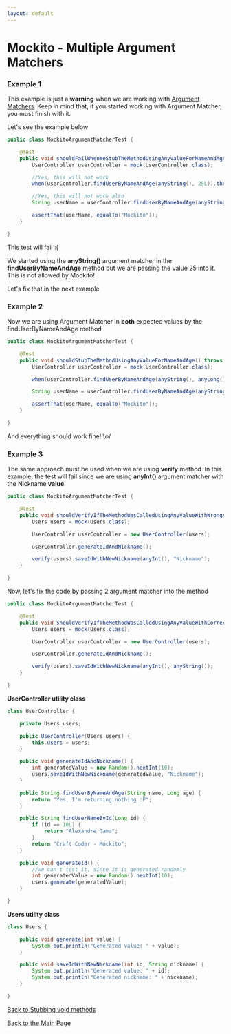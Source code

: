 ```yaml
---
layout: default
---
```


# Mockito - Multiple Argument Matchers

### Example 1

This example is just a **warning** when we are working with [Argument Matchers](fundamental-mockito-argument-matcher).
Keep in mind that, if you started working with Argument Matcher, you must finish with it.

Let's see the example below

```java
public class MockitoArgumentMatcherTest {

    @Test
    public void shouldFailWhenWeStubTheMethodUsingAnyValueForNameAndAge() throws Exception {
        UserController userController = mock(UserController.class);

        //Yes, this will not work
        when(userController.findUserByNameAndAge(anyString(), 25L)).thenReturn("Mockito");

        //Yes, this will not work also
        String userName = userController.findUserByNameAndAge(anyString(), 25L);

        assertThat(userName, equalTo("Mockito"));
    }

}    
```

This test will fail :(

We started using the **anyString()** argument matcher in the **findUserByNameAndAge** method but we are passing
the value 25 into it. This is not allowed by Mockito!

Let's fix that in the next example

### Example 2

Now we are using Argument Matcher in **both** expected values by the findUserByNameAndAge method

```java
public class MockitoArgumentMatcherTest {

    @Test
    public void shouldStubTheMethodUsingAnyValueForNameAndAge() throws Exception {
        UserController userController = mock(UserController.class);

        when(userController.findUserByNameAndAge(anyString(), anyLong())).thenReturn("Mockito");

        String userName = userController.findUserByNameAndAge(anyString(), anyLong());

        assertThat(userName, equalTo("Mockito"));
    }

}    
```

And everything should work fine! \o/

### Example 3

The same approach must be used when we are using **verify** method. In this example, the test will fail
since we are using **anyInt()** argument matcher with the Nickname **value**

```java
public class MockitoArgumentMatcherTest {

    @Test
    public void shouldVerifyIfTheMethodWasCalledUsingAnyValueWithWrongArgumentMatchers() throws Exception {
        Users users = mock(Users.class);

        UserController userController = new UserController(users);

        userController.generateIdAndNickname();

        verify(users).saveIdWithNewNickname(anyInt(), "Nickname");
    }

}    
```

Now, let's fix the code by passing 2 argument matcher into the method

```java
public class MockitoArgumentMatcherTest {

    @Test
    public void shouldVerifyIfTheMethodWasCalledUsingAnyValueWithCorrectArgumentMatchers() throws Exception {
        Users users = mock(Users.class);

        UserController userController = new UserController(users);

        userController.generateIdAndNickname();

        verify(users).saveIdWithNewNickname(anyInt(), anyString());
    }

}    
```

**UserController utility class**

```java
class UserController {

	private Users users;

	public UserController(Users users) {
		this.users = users;
	}

	public void generateIdAndNickname() {
		int generatedValue = new Random().nextInt(10);
		users.saveIdWithNewNickname(generatedValue, "Nickname");
	}

	public String findUserByNameAndAge(String name, Long age) {
		return "Yes, I'm returning nothing :P";
	}

	public String findUserNameById(Long id) {
		if (id == 10L) {
			return "Alexandre Gama";
		}
		return "Craft Coder - Mockito";
	}

	public void generateId() {
		//we can't test it, since it is generated randomly
		int generatedValue = new Random().nextInt(10);
		users.generate(generatedValue);
	}

}
```

**Users utility class**


```java
class Users {

	public void generate(int value) {
		System.out.println("Generated value: " + value);
	}

	public void saveIdWithNewNickname(int id, String nickname) {
		System.out.println("Generated value: " + id);
		System.out.println("Generated nickname: " + nickname);
	}

}
```

[Back to Stubbing void methods](mockito-argument-matcher-main-page)

[Back to the Main Page](/mockito-crafting-code)
